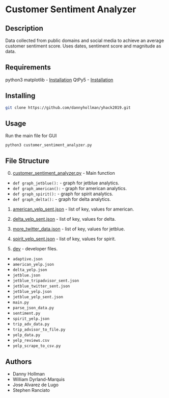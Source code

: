 # Customer Sentiment Analyzer

## Description

Data collected from public domains and social media to achieve an average customer sentiment score.
Uses dates, sentiment score and magnitude as data.

## Requirements

python3
matplotlib - [Installation](https://matplotlib.org/users/installing.html)
QtPy5 - [Installation](https://pypi.org/project/PyQt5/)

## Installing

```bash
git clone https://github.com/dannyhollman/yhack2019.git
```

## Usage

Run the main file for GUI
```
python3 customer_sentiment_analyzer.py
```

## File Structure

0. [customer_sentiment_analyzer.py](customer_sentiment_analyzer.py) - Main function
* ``def graph_jetblue():`` - graph for jetblue analytics.
* ``def graph_american():`` - graph for american analytics.
* ``def graph_spirit():`` - graph for spirit analytics.
* ``def graph_delta():`` - graph for delta analytics.

1. [american_yelp_sent.json](american_yelp_sent.json) - list of key, values for american.

2. [delta_yelp_sent.json](delta_yelp_sent.json) - list of key, values for delta.

3. [more_twitter_data.json](more_twitter_data.json) - list of key, values for jetblue.

4. [spirit_yelp_sent.json](spirit_yelp_sent.json) - list of key, values for spirit.

4. [dev](dev) - developer files.
* ``adaptive.json``
* ``american_yelp.json``
* ``delta_yelp.json``
* ``jetblue.json``
* ``jetblue_tripadvisor_sent.json``
* ``jetblue_twitter_sent.json``
* ``jetblue_yelp.json``
* ``jetblue_yelp_sent.json``
* ``main.py``
* ``parse_json_data.py``
* ``sentiment.py``
* ``spirit_yelp.json``
* ``trip_adv_data.py``
* ``trip_advisor_to_file.py``
* ``yelp_data.py``
* ``yelp_reviews.csv``
* ``yelp_scrape_to_csv.py``

## Authors

* Danny Hollman
* William Dyrland-Marquis
* Jose Alvarez de Lugo
* Stephen Ranciato
